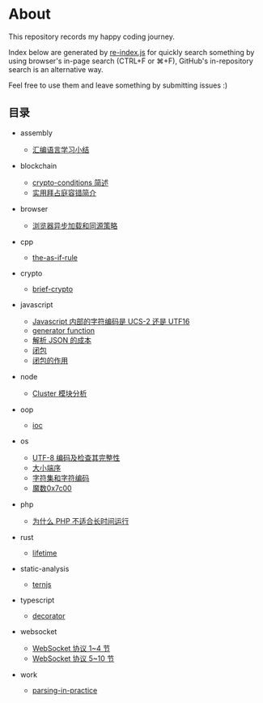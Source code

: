 # About

This repository records my happy coding journey.

Index below are generated by [re-index.js](re-index.js) for quickly search something by using browser's in-page search (CTRL+F or ⌘+F), GitHub's in-repository search is an alternative way.

Feel free to use them and leave something by submitting issues :)

## 目录

<!-- index begin -->
* assembly
    * [汇编语言学习小结](%2Fposts%2Fassembly%2F%E6%B1%87%E7%BC%96%E8%AF%AD%E8%A8%80%E5%AD%A6%E4%B9%A0%E5%B0%8F%E7%BB%93.md)

* blockchain
    * [crypto-conditions 简述](%2Fposts%2Fblockchain%2Fcrypto-conditions%20%E7%AE%80%E8%BF%B0.md)
    * [实用拜占庭容错简介](%2Fposts%2Fblockchain%2F%E5%AE%9E%E7%94%A8%E6%8B%9C%E5%8D%A0%E5%BA%AD%E5%AE%B9%E9%94%99%E7%AE%80%E4%BB%8B.md)

* browser
    * [浏览器异步加载和同源策略](%2Fposts%2Fbrowser%2F%E6%B5%8F%E8%A7%88%E5%99%A8%E5%BC%82%E6%AD%A5%E5%8A%A0%E8%BD%BD%E5%92%8C%E5%90%8C%E6%BA%90%E7%AD%96%E7%95%A5.md)

* cpp
    * [the-as-if-rule](%2Fposts%2Fcpp%2Fthe-as-if-rule.md)

* crypto
    * [brief-crypto](%2Fposts%2Fcrypto%2Fbrief-crypto.md)

* javascript
    * [Javascript 内部的字符编码是 UCS-2 还是 UTF16](%2Fposts%2Fjavascript%2FJavascript%20%E5%86%85%E9%83%A8%E7%9A%84%E5%AD%97%E7%AC%A6%E7%BC%96%E7%A0%81%E6%98%AF%20UCS-2%20%E8%BF%98%E6%98%AF%20UTF16.md)
    * [generator function](%2Fposts%2Fjavascript%2Fgenerator%20function.md)
    * [解析 JSON 的成本](%2Fposts%2Fjavascript%2F%E8%A7%A3%E6%9E%90%20JSON%20%E7%9A%84%E6%88%90%E6%9C%AC.md)
    * [闭包](%2Fposts%2Fjavascript%2F%E9%97%AD%E5%8C%85.md)
    * [闭包的作用](%2Fposts%2Fjavascript%2F%E9%97%AD%E5%8C%85%E7%9A%84%E4%BD%9C%E7%94%A8.md)

* node
    * [Cluster 模块分析](%2Fposts%2Fnode%2FCluster%20%E6%A8%A1%E5%9D%97%E5%88%86%E6%9E%90.md)

* oop
    * [ioc](%2Fposts%2Foop%2Fioc.md)

* os
    * [UTF-8 编码及检查其完整性](%2Fposts%2Fos%2FUTF-8%20%E7%BC%96%E7%A0%81%E5%8F%8A%E6%A3%80%E6%9F%A5%E5%85%B6%E5%AE%8C%E6%95%B4%E6%80%A7.md)
    * [大小端序](%2Fposts%2Fos%2F%E5%A4%A7%E5%B0%8F%E7%AB%AF%E5%BA%8F.md)
    * [字符集和字符编码](%2Fposts%2Fos%2F%E5%AD%97%E7%AC%A6%E9%9B%86%E5%92%8C%E5%AD%97%E7%AC%A6%E7%BC%96%E7%A0%81.md)
    * [魔数0x7c00](%2Fposts%2Fos%2F%E9%AD%94%E6%95%B00x7c00.md)

* php
    * [为什么 PHP 不适合长时间运行](%2Fposts%2Fphp%2F%E4%B8%BA%E4%BB%80%E4%B9%88%20PHP%20%E4%B8%8D%E9%80%82%E5%90%88%E9%95%BF%E6%97%B6%E9%97%B4%E8%BF%90%E8%A1%8C.md)

* rust
    * [lifetime](%2Fposts%2Frust%2Flifetime.md)

* static-analysis
    * [ternjs](%2Fposts%2Fstatic-analysis%2Fternjs.md)

* typescript
    * [decorator](%2Fposts%2Ftypescript%2Fdecorator.md)

* websocket
    * [WebSocket 协议 1~4 节](%2Fposts%2Fwebsocket%2FWebSocket%20%E5%8D%8F%E8%AE%AE%201~4%20%E8%8A%82.md)
    * [WebSocket 协议 5~10 节](%2Fposts%2Fwebsocket%2FWebSocket%20%E5%8D%8F%E8%AE%AE%205~10%20%E8%8A%82.md)

* work
    * [parsing-in-practice](%2Fposts%2Fwork%2Fparsing-in-practice.md)
<!-- index end -->
